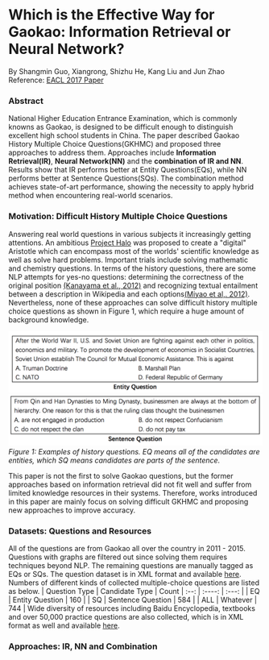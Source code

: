 Which is the Effective Way for Gaokao: Information Retrieval or Neural Network?
===================
By Shangmin Guo, Xiangrong, Shizhu He, Kang Liu and Jun Zhao
Reference: [EACL 2017 Paper][2] 

### Abstract
National Higher Education Entrance Examination, which is commonly knowns as Gaokao, is designed to be difficult enough to distinguish excellent high school students in China. The paper described Gaokao History Multiple Choice Questions(GKHMC) and proposed three approaches to address them. Approaches include **Information Retrieval(IR)**, **Neural Network(NN)** and the **combination of IR and NN**. Results show that IR performs better at Entity Questions(EQs), while NN performs better at Sentence Questions(SQs). The combination method achieves state-of-art performance, showing the necessity to apply hybrid method when encountering real-world scenarios.


### Motivation: Difficult History Multiple Choice Questions
Answering real world questions in various subjects it increasingly getting attentions. An ambitious [Project Halo][3] was proposed to create a "digital" Aristotle which can encompass most of the worlds'  scientific knowledge as well as solve hard problems. Important trials include solving mathematic and chemistry questions. In terms of the history questions, there are some NLP attempts for yes-no questions: determining the correctness of the original position [(Kanayama et al., 2012)][4] and recognizing textual entailment between a description in Wikipedia and each options[(Miyao et al,. 2012)][5]. Nevertheless, none of these approaches can solve difficult history multiple choice questions as shown in Figure 1, which require a huge amount of background knowledge. 

![](https://github.com/ztlbells/cs269-nlp-4-ml/blob/master/summary/F1a.png?raw=true)
![](https://github.com/ztlbells/cs269-nlp-4-ml/blob/master/summary/F1b.png?raw=true)
*Figure 1: Examples of history questions. EQ means all of the candidates are entities, which SQ means candidates are parts of the sentence.*

This paper is not the first to solve Gaokao questions, but the former approaches based on information retrieval did not fit well and suffer from limited knowledge resources in their systems. Therefore, works introduced in this paper are mainly focus on solving difficult GKHMC and proposing new approaches to improve accuracy.

### Datasets: Questions and Resources
All of the questions are from Gaokao all over the country in 2011 - 2015. Questions with graphs are filtered out since solving them requires techniques beyond NLP. The remaining questions are manually tagged as EQs or SQs. The question dataset is in XML format and available [here][1]. Numbers of different kinds of collected multiple-choice questions are listed as below. 
| Question Type | Candidate Type | Count
| :--: | :----: | :---: |
| EQ | Entity Question | 160 |
| SQ | Sentence Question | 584 |
| ALL | Whatever | 744 |
Wide diversity of resources including Baidu Encyclopedia, textbooks and over 50,000 practice questions are also collected, which is in XML format as well and available [here][6].

### Approaches: IR, NN and Combination


[1]: https://github.com/IACASNLPIR/GKHMC/blob/master/data/Gaokao744.xml
[2]: http://www.aclweb.org/anthology/E17-1011
[3]: https://www.aaai.org/ojs/index.php/aimagazine/article/view/1783/1681
[4]: http://www.aclweb.org/anthology/C12-1084
[5]: https://dl.acm.org/citation.cfm?id=2382595
[6]: https://github.com/IACASNLPIR/GKHMC/blob/master/data/tiku.xml
